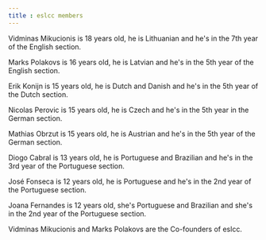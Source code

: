 ```yaml
---
title : eslcc members
---
```


Vidminas Mikucionis is 18 years old, he is Lithuanian and he's in the 7th year of the English section.

Marks Polakovs is 16 years old, he is Latvian and he's in the 5th year of the English section.

Erik Konijn is 15 years old, he is Dutch and Danish and he's in the 5th year of the Dutch section.

Nicolas Perovic is 15 years old, he is Czech and he's in the 5th year in the German section.

Mathias Obrzut is 15 years old, he is Austrian and he's in the 5th year of the German section.

Diogo Cabral is 13 years old, he is Portuguese and Brazilian and he's in the 3rd year of the Portuguese section.

José Fonseca is 12 years old, he is Portuguese and he's in the 2nd year of the Portuguese section.

Joana Fernandes is 12 years old, she's Portuguese and Brazilian and she's in the 2nd year of the Portuguese section.

Vidminas Mikucionis and Marks Polakovs are the Co-founders of eslcc.
